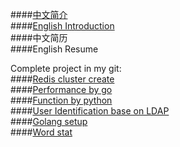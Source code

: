 ####[中文简介](https://github.com/qiangpipi/Resume/blob/master/Resume_CH)  
####[English Introduction](https://github.com/qiangpipi/Resume/blob/master/Resume_EN)  
####中文简历  
####English Resume  

Complete project in my git:  
####[Redis cluster create](https://github.com/qiangpipi/create_redis_cluster)  
####[Performance by go](https://github.com/qiangpipi/gtprcheck)  
####[Function by python](https://github.com/qiangpipi/gtpy)  
####[User Identification base on LDAP](https://github.com/qiangpipi/uas)  
####[Golang setup](https://github.com/qiangpipi/golang_setup)  
####[Word stat](https://github.com/qiangpipi/word_stat)  
